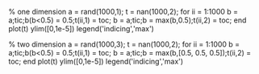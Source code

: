 % one dimension
a = rand(1000,1);
t = nan(1000,2);
for ii = 1:1000
b = a;tic;b(b<0.5) = 0.5;t(ii,1) = toc;
b = a;tic;b = max(b,0.5);t(ii,2) = toc;
end
plot(t)
ylim([0,1e-5])
legend('indicing','max')

% two dimension
a = rand(1000,3);
t = nan(1000,2);
for ii = 1:1000
b = a;tic;b(b<0.5) = 0.5;t(ii,1) = toc;
b = a;tic;b = max(b,[0.5, 0.5, 0.5]);t(ii,2) = toc;
end
plot(t)
ylim([0,1e-5])
legend('indicing','max')